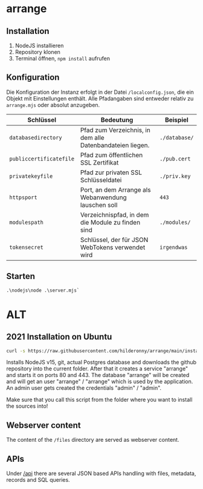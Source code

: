 # arrange


## Installation

1. NodeJS installieren
2. Repository klonen
3. Terminal öffnen, `npm install` aufrufen


## Konfiguration

Die Konfiguration der Instanz erfolgt in der Datei `/localconfig.json`, die ein Objekt mit Einstellungen enthält.
Alle Pfadangaben sind entweder relativ zu `arrange.mjs` oder absolut anzugeben.

|Schlüssel|Bedeutung|Beispiel|
|---|---|---|
|`databasedirectory`|Pfad zum Verzeichnis, in dem alle Datenbandateien liegen.|`./database/`|
|`publiccertificatefile`|Pfad zum öffentlichen SSL Zertifikat|`./pub.cert`|
|`privatekeyfile`|Pfad zur privaten SSL Schlüsseldatei|`./priv.key`|
|`httpsport`|Port, an dem Arrange als Webanwendung lauschen soll|`443`|
|`modulespath`|Verzeichnispfad, in dem die Module zu finden sind|`./modules/`|
|`tokensecret`|Schlüssel, der für JSON WebTokens verwendet wird|`irgendwas`|

## Starten

```cmd
.\nodejs\node .\server.mjs`
```








# ALT

## 2021 Installation on Ubuntu

```sh
curl -s https://raw.githubusercontent.com/hilderonny/arrange/main/install.sh | sh
```

Installs NodeJS v15, git, actual Postgres database and downloads the github repository into the current folder.
After that it creates a service "arrange" and starts it on ports 80 and 443.
The database "arrange" will be created and will get an user "arrange" / "arrange" which is used by the application.
An admin user gets created the credentials "admin" / "admin".

Make sure that you call this script from the folder where you want to install the sources into!

## Webserver content

The content of the `/files` directory are served as webserver content.

## APIs

Under [/api](./api/README.md) there are several JSON based APIs handling with files, metadata, records and SQL queries.

